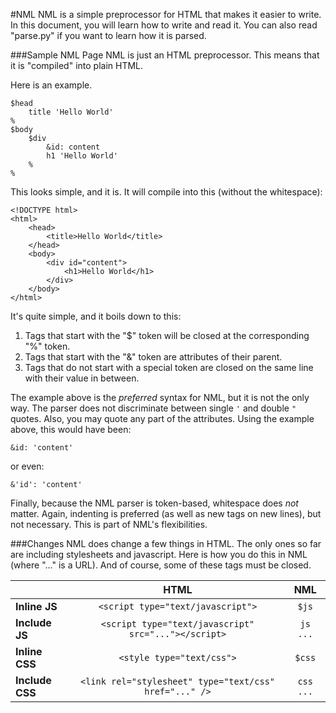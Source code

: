 #NML
NML is a simple preprocessor for HTML that makes it easier to write. In this document, you will learn how to write and read it. You can also read "parse.py" if you want to learn how it is parsed.

###Sample NML Page
NML is just an HTML preprocessor. This means that it is "compiled" into plain HTML.

Here is an example.

```
$head
	title 'Hello World'
%
$body
	$div
		&id: content
		h1 'Hello World'	
	%
%

```

This looks simple, and it is. It will compile into this (without the whitespace):

```
<!DOCTYPE html>
<html>
	<head>
		<title>Hello World</title>
	</head>
	<body>
		<div id="content">
			<h1>Hello World</h1>
		</div>
	</body>
</html>
```

It's quite simple, and it boils down to this:

1. Tags that start with the "$" token will be closed at the corresponding "%" token.
2. Tags that start with the "&" token are attributes of their parent.
3. Tags that do not start with a special token are closed on the same line with their value in between.

The example above is the *preferred* syntax for NML, but it is not the only way. The parser does not discriminate between single `'` and double `"` quotes. Also, you may quote any part of the attributes. Using the example above, this would have been:

```
&id: 'content'
```

or even:

```
&'id': 'content'
```

Finally, because the NML parser is token-based, whitespace does *not* matter. Again, indenting is preferred (as well as new tags on new lines), but not necessary. This is part of NML's flexibilities.

###Changes
NML does change a few things in HTML. The only ones so far are including stylesheets and javascript. Here is how you do this in NML (where "..." is a URL). And of course, some of these tags must be closed.

|  | HTML | NML |
|-----------|:----------------------------------------------------:|:-:
| **Inline JS** | `<script type="text/javascript">` | `$js` |
| **Include JS** | `<script type="text/javascript" src="..."></script>` | `js ...` |
| **Inline CSS** | `<style type="text/css">` | `$css` |
| **Include CSS** | `<link rel="stylesheet" type="text/css" href="..." />` | `css ...` |